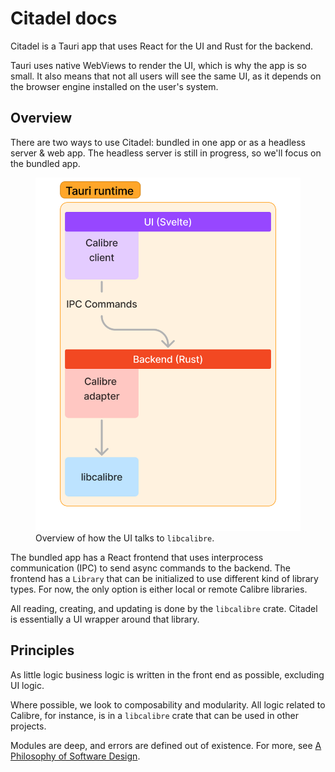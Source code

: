 # Citadel docs

Citadel is a Tauri app that uses React for the UI and Rust for the backend.

Tauri uses native WebViews to render the UI, which is why the app is so small.
It also means that not all users will see the same UI, as it depends on the
browser engine installed on the user's system.

## Overview

There are two ways to use Citadel: bundled in one app or as a headless server & web app.
The headless server is still in progress, so we'll focus on the bundled app.

<figure>
  <img src="./assets/images/arch-overview.png" alt="Diagram showing that the UI has a Calibre client that uses IPC to talk to the backend's calibre adapter, which calls out to libcalibre. Space is left open to demonstrate that other clients and adapters are possible." /
  <figcaption>Overview of how the UI talks to <code>libcalibre</code>.</figcaption>
</figure>

The bundled app has a React frontend that uses interprocess communication (IPC) to send async commands to the backend.
The frontend has a `Library` that can be initialized to use different kind of library types.
For now, the only option is either local or remote Calibre libraries.

All reading, creating, and updating is done by the `libcalibre` crate.
Citadel is essentially a UI wrapper around that library.

## Principles

As little logic business logic is written in the front end as possible, excluding UI logic.

Where possible, we look to composability and modularity.
All logic related to Calibre, for instance, is in a `libcalibre` crate that can be used in other projects.

Modules are deep, and errors are defined out of existence. For more, see
[A Philosophy of Software Design](https://openlibrary.org/books/OL28736729M/A_Philosophy_of_Software_Design).
